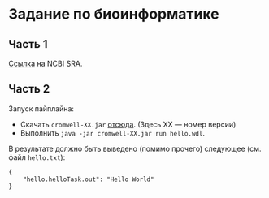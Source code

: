 # Задание по биоинформатике

## Часть 1

[Ссылка](https://www.ncbi.nlm.nih.gov/sra/SRX12633924[accn]) на NCBI SRA.

## Часть 2

Запуск пайплайна:
* Скачать `cromwell-XX.jar` [отсюда](https://github.com/broadinstitute/cromwell/releases/latest). (Здесь XX — номер версии)
* Выполнить `java -jar cromwell-XX.jar run hello.wdl`.

В результате должно быть выведено (помимо прочего) следующее (см. файл `hello.txt`):
```
{
    "hello.helloTask.out": "Hello World"
}
```
